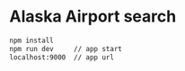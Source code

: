 # Alaska Airport search

```sh
npm install
npm run dev     // app start
localhost:9000  // app url
```
